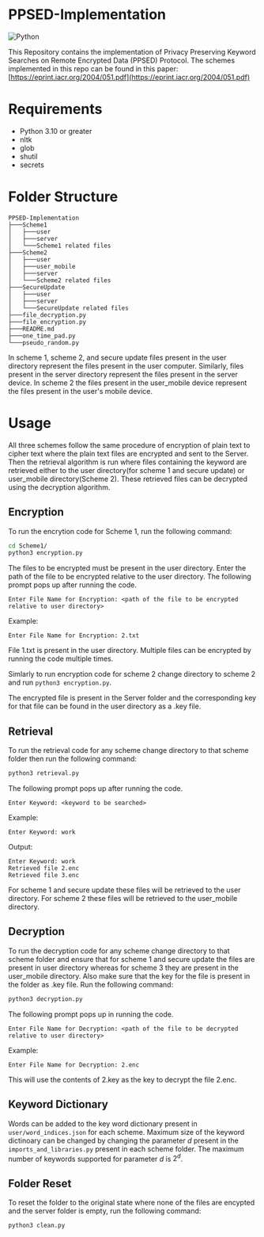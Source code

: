 # PPSED-Implementation

![Python](https://img.shields.io/badge/python-3670A0?style=for-the-badge&logo=python&logoColor=ffdd54)

This Repository contains the implementation of Privacy Preserving Keyword Searches on Remote Encrypted Data (PPSED) Protocol. The schemes implemented in this repo can be found in this paper: [https://eprint.iacr.org/2004/051.pdf](https://eprint.iacr.org/2004/051.pdf) 

# Requirements

- Python 3.10 or greater
- nltk
- glob
- shutil
- secrets

# Folder Structure

```
PPSED-Implementation
├───Scheme1
│   ├───user
│   ├───server
│   └───Scheme1 related files
├───Scheme2
│   ├───user
│   ├───user_mobile
│   ├───server
│   └───Scheme2 related files
├───SecureUpdate
│   ├───user
│   ├───server
│   └───SecureUpdate related files
├───file_decryption.py
├───file_encryption.py
├───README.md
├───one_time_pad.py
└───pseudo_random.py
```

In scheme 1, scheme 2, and secure update files present in the user directory represent the files present in the user computer. Similarly, files present in the server directory represent the files present in the server device. In scheme 2 the files present in the user_mobile device represent the files present in the user's mobile device.


# Usage

All three schemes follow the same procedure of encryption of plain text to cipher text where the plain text files are encrypted and sent to the Server. Then the retrieval algorithm is run where files containing the keyword are retrieved either to the user directory(for scheme 1 and secure update) or user_mobile directory(Scheme 2). These retrieved files can be decrypted using the decryption algorithm.

## Encryption

To run the encrytion code for Scheme 1, run the following command:

```sh
cd Scheme1/
python3 encryption.py
```

The files to be encrypted must be present in the user directory. Enter the path of the file to be encrypted relative to the user directory. The following prompt pops up after running the code. 

```
Enter File Name for Encryption: <path of the file to be encrypted relative to user directory>
```

Example:
    
```
Enter File Name for Encryption: 2.txt
```

File 1.txt is present in the user directory. Multiple files can be encrypted by running the code multiple times. 

Simlarly to run encryption code for scheme 2 change directory to scheme 2 and run ```python3 encryption.py```.

The encrypted file is present in the Server folder and the corresponding key for that file can be found in the user directory as a .key file.

## Retrieval

To run the retrieval code for any scheme change directory to that scheme folder then run the following command:

```sh
python3 retrieval.py
```

The following prompt pops up after running the code. 

```
Enter Keyword: <keyword to be searched>
```

Example:
    
```
Enter Keyword: work
```
Output:
```
Enter Keyword: work
Retrieved file 2.enc
Retrieved file 3.enc
```

For scheme 1 and secure update these files will be retrieved to the user directory. For scheme 2 these files will be retrieved to the user_mobile directory.

## Decryption

To run the decryption code for any scheme change directory to that scheme folder and ensure that for scheme 1 and secure update the files are present in user directory whereas for scheme 3 they are present in the user_mobile directory. Also make sure that the key for the file is present in the folder as .key file. Run the following command:

```sh
python3 decryption.py
```

The following prompt pops up in running the code. 

```
Enter File Name for Decryption: <path of the file to be decrypted relative to user directory>
```

Example:
    
```
Enter File Name for Decryption: 2.enc
```
This will use the contents of 2.key as the key to decrypt the file 2.enc.

## Keyword Dictionary

Words can be added to the key word dictionary present in `user/word_indices.json` for each scheme. Maximum size of the keyword dictinoary can be changed by changing the parameter $d$ present in the `imports_and_libraries.py` present in each scheme folder. The maximum number of keywords supported for parameter $d$ is $2^d$.

## Folder Reset

To reset the folder to the original state where none of the files are encypted and the server folder is empty, run the following command:

```sh
python3 clean.py
```


